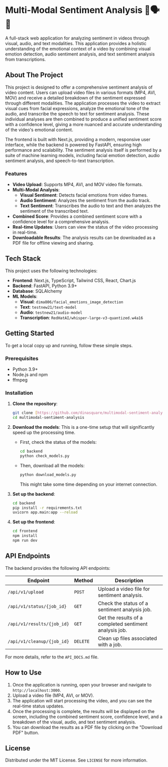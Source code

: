 # Multi-Modal Sentiment Analysis 🎥🗣️📝

A full-stack web application for analyzing sentiment in videos through visual, audio, and text modalities. This application provides a holistic understanding of the emotional context of a video by combining visual emotion detection, audio sentiment analysis, and text sentiment analysis from transcriptions.

## About The Project

This project is designed to offer a comprehensive sentiment analysis of video content. Users can upload video files in various formats (MP4, AVI, MOV) and receive a detailed breakdown of the sentiment expressed through different modalities. The application processes the video to extract visual cues from facial expressions, analyze the emotional tone of the audio, and transcribe the speech to text for sentiment analysis. These individual analyses are then combined to produce a unified sentiment score with a confidence level, giving a more nuanced and accurate understanding of the video's emotional content.

The frontend is built with Next.js, providing a modern, responsive user interface, while the backend is powered by FastAPI, ensuring high performance and scalability. The sentiment analysis itself is performed by a suite of machine learning models, including facial emotion detection, audio sentiment analysis, and speech-to-text transcription.

### Features

-   **Video Upload**: Supports MP4, AVI, and MOV video file formats.
-   **Multi-Modal Analysis**:
    -   **Visual Sentiment**: Detects facial emotions from video frames.
    -   **Audio Sentiment**: Analyzes the sentiment from the audio track.
    -   **Text Sentiment**: Transcribes the audio to text and then analyzes the sentiment of the transcribed text.
-   **Combined Score**: Provides a combined sentiment score with a confidence level for a comprehensive analysis.
-   **Real-time Updates**: Users can view the status of the video processing in real-time.
-   **Downloadable Results**: The analysis results can be downloaded as a PDF file for offline viewing and sharing.

## Tech Stack

This project uses the following technologies:

-   **Frontend**: Next.js, TypeScript, Tailwind CSS, React, Chart.js
-   **Backend**: FastAPI, Python 3.9+
-   **Database**: SQLAlchemy
-   **ML Models**:
    -   **Visual**: `dima806/facial_emotions_image_detection`
    -   **Text**: `testnew21/text-model`
    -   **Audio**: `testnew21/audio-model`
    -   **Transcription**: `RedHatAI/whisper-large-v3-quantized.w4a16`

## Getting Started

To get a local copy up and running, follow these simple steps.

### Prerequisites

-   Python 3.9+
-   Node.js and npm
-   ffmpeg

### Installation

1.  **Clone the repository**:
    ```sh
    git clone [https://github.com/dinasquare/multimodal-sentiment-analysis.git](https://github.com/dinasquare/multimodal-sentiment-analysis.git)
    cd multimodal-sentiment-analysis
    ```

2.  **Download the models**:
    This is a one-time setup that will significantly speed up the processing time.

    -   First, check the status of the models:
        ```sh
        cd backend
        python check_models.py
        ```
    -   Then, download all the models:
        ```bash
        python download_models.py
        ```
        This might take some time depending on your internet connection.

3.  **Set up the backend**:
    ```sh
    cd backend
    pip install -r requirements.txt
    uvicorn app.main:app --reload
    ```

4.  **Set up the frontend**:
    ```sh
    cd frontend
    npm install
    npm run dev
    ```

## API Endpoints

The backend provides the following API endpoints:

| Endpoint                | Method | Description                                       |
| ----------------------- | ------ | ------------------------------------------------- |
| `/api/v1/upload`        | `POST` | Upload a video file for sentiment analysis.       |
| `/api/v1/status/{job_id}` | `GET`  | Check the status of a sentiment analysis job.     |
| `/api/v1/results/{job_id}`| `GET`  | Get the results of a completed sentiment analysis job. |
| `/api/v1/cleanup/{job_id}`| `DELETE`| Clean up files associated with a job.             |

For more details, refer to the `API_DOCS.md` file.

## How to Use

1.  Once the application is running, open your browser and navigate to `http://localhost:3000`.
2.  Upload a video file (MP4, AVI, or MOV).
3.  The application will start processing the video, and you can see the real-time status updates.
4.  Once the processing is complete, the results will be displayed on the screen, including the combined sentiment score, confidence level, and a breakdown of the visual, audio, and text sentiment analysis.
5.  You can download the results as a PDF file by clicking on the "Download PDF" button.

## License

Distributed under the MIT License. See `LICENSE` for more information.
